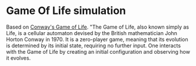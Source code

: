 # Game Of Life simulation

Based on [Conway's Game of Life](https://en.wikipedia.org/wiki/Conway%27s_Game_of_Life). "The Game of Life, also known simply as Life, is a cellular automaton devised by the British mathematician John Horton Conway in 1970. It is a zero-player game, meaning that its evolution is determined by its initial state, requiring no further input. One interacts with the Game of Life by creating an initial configuration and observing how it evolves.
